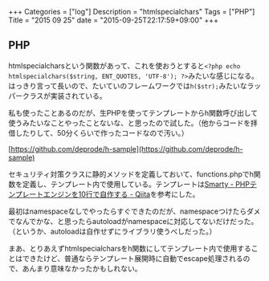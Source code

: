 +++
Categories = ["log"]
Description = "htmlspecialchars"
Tags = ["PHP"]
Title = "2015 09 25"
date = "2015-09-25T22:17:59+09:00"
+++

## PHP
htmlspecialcharsという関数があって、これを使おうとすると`<?php echo htmlspecialchars($string, ENT_QUOTES, 'UTF-8'); ?>`みたいな感じになる。はっきり言って長いので、たいていのフレームワークでは`h($str);`みたいなラッパークラスが実装されている。

私も使ったことあるのだが、生PHPを使ってテンプレートからh関数呼び出して使うみたいなことやったことないな、と思ったので試した。（他からコードを拝借したりして、50分くらいで作ったコードなので汚い。）

[https://github.com/deprode/h-sample](https://github.com/deprode/h-sample)

セキュリティ対策クラスに静的メソッドを定義しておいて、functions.phpでh関数を定義し、テンプレート内で使用している。テンプレートは[Smarty - PHPテンプレートエンジンを10行で自作する - Qiita](http://qiita.com/yasumodev/items/049c41a2f90db935503c)を参考にした。

最初はnamespaceなしでやったらすぐできたのだが、namespaceつけたらダメでなんでかな、と思ったらautoloadがnamespaceに対応してないだけだった。（というか、autoloadは自作せずにライブラリ使うべしだった。）

まあ、とりあえずhtmlspecialcharsをh関数にしてテンプレート内で使用することはできたけど、普通ならテンプレート展開時に自動でescape処理されるので、あんまり意味なかったかもしれない。

